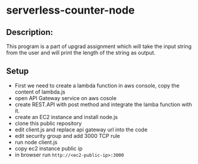 # serverless-counter-node


## Description:
This program is a part of upgrad assignment which will take the input string from the user and will print the length of the string as output.

## Setup
* First we need to create a lambda function in aws console, copy the content of lambda.js 
* open API Gateway service on aws cosole
* create REST.API with post method and integrate the lamba function with it.
* create an EC2 instance and install node.js
* clone this public repository
* edit client.js and replace api gateway url into the code
* edit security group and add 3000 TCP rule
* run node client.js
* copy ec2 instance public ip
* in browser run
```http://<ec2-public-ip>:3000```


